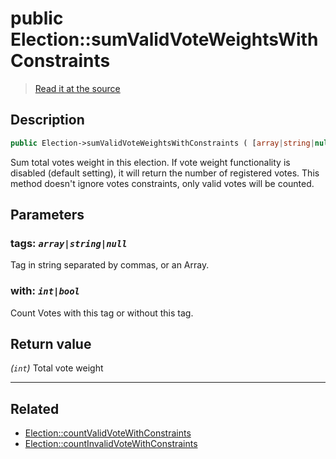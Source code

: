 # public Election::sumValidVoteWeightsWithConstraints

> [Read it at the source](https://github.com/julien-boudry/Condorcet/blob/master/src/ElectionProcess/VotesProcess.php#L95)

## Description    

```php
public Election->sumValidVoteWeightsWithConstraints ( [array|string|null $tags = null , int|bool $with = true] ): int
```

Sum total votes weight in this election. If vote weight functionality is disabled (default setting), it will return the number of registered votes. This method doesn't ignore votes constraints, only valid votes will be counted.

## Parameters

### **tags:** *`array|string|null`*   
Tag in string separated by commas, or an Array.    

### **with:** *`int|bool`*   
Count Votes with this tag or without this tag.    


## Return value   

*(`int`)* Total vote weight


---------------------------------------

## Related

* [Election::countValidVoteWithConstraints](/Docs/api-reference/Election%20Class/Election--countValidVoteWithConstraints.md)    
* [Election::countInvalidVoteWithConstraints](/Docs/api-reference/Election%20Class/Election--countInvalidVoteWithConstraints.md)    
